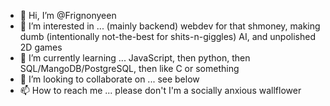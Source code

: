 - 👋 Hi, I’m @Frignonyeen
- 👀 I’m interested in ... (mainly backend) webdev for that shmoney, making dumb (intentionally not-the-best for shits-n-giggles) AI, and unpolished 2D games
- 🌱 I’m currently learning ... JavaScript, then python, then SQL/MangoDB/PostgreSQL, then like C or something
- 💞️ I’m looking to collaborate on ... see below
- 📫 How to reach me ... please don't I'm a socially anxious wallflower

<!---
Frignonyeen/Frignonyeen is a ✨ special ✨ repository because its `README.md` (this file) appears on your GitHub profile.
You can click the Preview link to take a look at your changes.
--->
